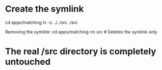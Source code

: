 # Create the symlink
cd apps/matching
ln -s ../../src ./src

Removing the symlink:
cd apps/matching
rm src  # Deletes the symlink only
# The real /src directory is completely untouched
